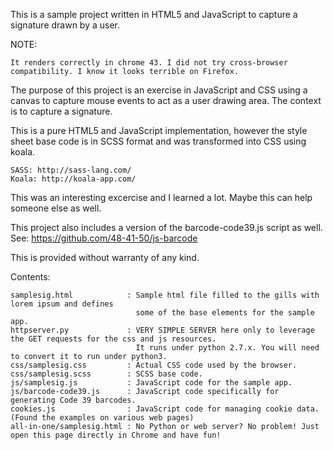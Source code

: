 This is a sample project written in HTML5 and JavaScript to capture a signature drawn by a user.

NOTE:

    It renders correctly in chrome 43. I did not try cross-browser compatibility. I know it looks terrible on Firefox.

The purpose of this project is an exercise in JavaScript and CSS using a canvas to capture mouse 
events to act as a user drawing area. The context is to capture a signature.

This is a pure HTML5 and JavaScript implementation, however the style sheet base code is in SCSS format 
and was transformed into CSS using koala.

    SASS: http://sass-lang.com/
    Koala: http://koala-app.com/

This was an interesting excercise and I learned a lot. Maybe this can help someone else as well.

This project also includes a version of the barcode-code39.js script as well. 
See: https://github.com/48-41-50/js-barcode

This is provided without warranty of any kind.

Contents:

    samplesig.html            : Sample html file filled to the gills with lorem ipsum and defines 
                                some of the base elements for the sample app.
    httpserver.py             : VERY SIMPLE SERVER here only to leverage the GET requests for the css and js resources.
                                It runs under python 2.7.x. You will need to convert it to run under python3.
    css/samplesig.css         : Actual CSS code used by the browser.
    css/samplesig.scss        : SCSS base code. 
    js/samplesig.js           : JavaScript code for the sample app.
    js/barcode-code39.js      : JavaScript code specifically for generating Code 39 barcodes.
    cookies.js                : JavaScript code for managing cookie data. (Found the examples on various web pages)
    all-in-one/samplesig.html : No Python or web server? No problem! Just open this page directly in Chrome and have fun!
